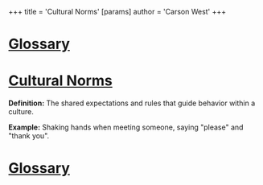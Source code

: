 +++
 title = 'Cultural Norms'
[params]
	author = 'Carson West'
+++
# [Glossary](./../glossary/)

# [Cultural Norms](./../cultural-norms/) 
**Definition:**  The shared expectations and rules that guide behavior within a culture.

**Example:**  Shaking hands when meeting someone, saying "please" and "thank you".

# [Glossary](./../glossary/)